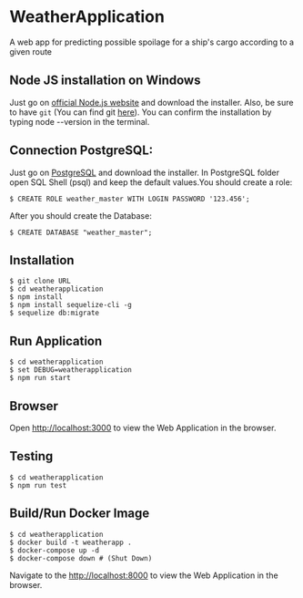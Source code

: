 # WeatherApplication

A web app for predicting possible spoilage for a ship's cargo according to a given route

## Node JS installation on Windows

Just go on [official Node.js website](https://nodejs.org/) and download the installer.
Also, be sure to have `git` (You can find git [here](https://git-scm.com/)).
You can confirm the installation by typing node --version in the terminal.

## Connection PostgreSQL:
   Just go on [PostgreSQL](https://www.enterprisedb.com/downloads/postgres-postgresql-downloads) and download the installer.
   In PostgreSQL folder open SQL Shell (psql) and keep the default values.You should create a role:
   ```
   $ CREATE ROLE weather_master WITH LOGIN PASSWORD '123.456';
   ```
   After you should create the Database:
   ```
   $ CREATE DATABASE "weather_master";
   ```
## Installation
    $ git clone URL
    $ cd weatherapplication
    $ npm install
    $ npm install sequelize-cli -g
    $ sequelize db:migrate 
## Run Application
    $ cd weatherapplication
    $ set DEBUG=weatherapplication
    $ npm run start
## Browser  

Open [http://localhost:3000](http://localhost:3000) to view the Web Application in the browser.
## Testing
    $ cd weatherapplication
    $ npm run test
## Build/Run Docker Image
    $ cd weatherapplication
    $ docker build -t weatherapp .
    $ docker-compose up -d
    $ docker-compose down # (Shut Down)
Navigate to the [http://localhost:8000](http://localhost:8000) to view the Web Application in the browser.    

